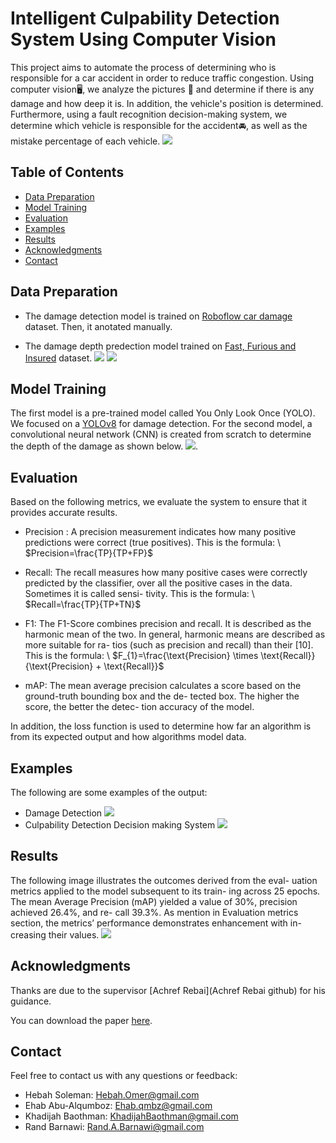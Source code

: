 # Intelligent Culpability Detection System Using Computer Vision
This project aims to automate the process of determining who is responsible for a car accident in order to reduce traffic congestion. Using computer vision🖥, we analyze the pictures 🎑 and determine if there is any damage and how deep it is. In addition, the vehicle's position is determined. Furthermore, using a fault recognition decision-making system, we determine which vehicle is responsible for the accident🚘, as well as the mistake percentage of each vehicle.
![](Images/System_Architectural_Design.jpg)

## Table of Contents

- [Data Preparation](#data-preparation)
- [Model Training](#model-training)
- [Evaluation](#evaluation)
- [Examples](#examples)
- [Results](#results)
- [Acknowledgments](#acknowledgments)
- [Contact](#contact)


## Data Preparation

- The damage detection model is trained on [Roboflow car damage](https://example.com/paper.pdf](https://app.roboflow.com/khadijah-baouthman-tvhkx/culpability-detection-system/2)https://app.roboflow.com/khadijah-baouthman-tvhkx/culpability-detection-system/2) dataset. Then, it anotated manually.
  
- The damage depth predection model trained on [Fast, Furious and Insured](https://www.kaggle.com/datasets/infernape/fast-furious-and-insured) dataset.
![](Images/Damage.png)
![](Images/notDamage.png)
  


## Model Training
The first model is a pre-trained model called You Only Look Once (YOLO). We focused on a [YOLOv8](https://github.com/ultralytics/ultralytics) for damage detection. For the second model, a convolutional neural network (CNN) is created from scratch to determine the depth of the damage as shown below. ![](Images/CNN.png).



## Evaluation
Based on the following metrics, we evaluate the system to ensure that it provides accurate results. 
- Precision : A precision measurement indicates how
many positive predictions were correct (true positives). This is the formula:
\ $Precision=\frac{TP}{TP+FP}$

- Recall: The recall measures how many positive cases
were correctly predicted by the classifier, over all the
positive cases in the data. Sometimes it is called sensi-
tivity. This is the formula:
\ $Recall=\frac{TP}{TP+TN}$

- F1: The F1-Score combines precision and recall. It is
described as the harmonic mean of the two. In general,
harmonic means are described as more suitable for ra-
tios (such as precision and recall) than their [10]. 
This is the formula: 
\ $F_{1}=\frac{\text{Precision} \times \text{Recall}}{\text{Precision} + \text{Recall}}$

- mAP: The mean average precision calculates a score
based on the ground-truth bounding box and the de-
tected box. The higher the score, the better the detec-
tion accuracy of the model. 

In addition, the loss function is used to determine how far an algorithm is from its expected output and how algorithms model data.


## Examples
The following are some examples of the output:
- Damage Detection
  ![](Images/DamageDetection.jpeg)
- Culpability Detection Decision making System
  ![](Images/CulpabilityDetection.jpeg)


## Results

The following image illustrates the outcomes derived from the eval-
uation metrics applied to the model subsequent to its train-
ing across 25 epochs. The mean Average Precision (mAP)
yielded a value of 30%, precision achieved 26.4%, and re-
call 39.3%. As mention in Evaluation metrics section, the
metrics’ performance demonstrates enhancement with in-
creasing their values.
![](Images/Evaluation.jpeg)

## Acknowledgments
Thanks are due to the supervisor [Achref Rebai](Achref Rebai github) for his guidance.

You can download the paper [here](https://example.com/paper.pdf).


## Contact
Feel free to contact us with any questions or feedback:

- Hebah Soleman: Hebah.Omer@gmail.com
- Ehab Abu-Alqumboz: Ehab.qmbz@gmail.com
- Khadijah Baothman: KhadijahBaothman@gmail.com
- Rand Barnawi: Rand.A.Barnawi@gmail.com








